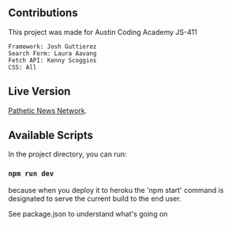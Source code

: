 ## Contributions

This project was made for Austin Coding Academy JS-411
   
    Framework: Josh Guttierez
    Search Form: Laura Aavang
    Fetch API: Kenny Scoggins
    CSS: All

## Live Version

[Pathetic News Network](https://patheticnews.herokuapp.com/).

## Available Scripts

In the project directory, you can run:

### `npm run dev`

because when you deploy it to heroku the 'npm start' command is 
designated to serve the current build to the end user.

See package.json to understand what's going on